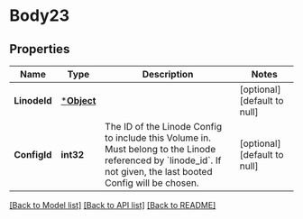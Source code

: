 # Body23

## Properties
Name | Type | Description | Notes
------------ | ------------- | ------------- | -------------
**LinodeId** | [***Object**](.md) |  | [optional] [default to null]
**ConfigId** | **int32** | The ID of the Linode Config to include this Volume in. Must belong to the Linode referenced by &#x60;linode_id&#x60;. If not given, the last booted Config will be chosen.  | [optional] [default to null]

[[Back to Model list]](../README.md#documentation-for-models) [[Back to API list]](../README.md#documentation-for-api-endpoints) [[Back to README]](../README.md)

